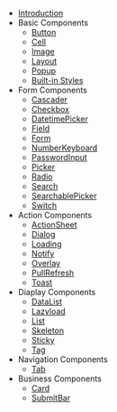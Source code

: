 <!-- docs/_sidebar.md -->
- [Introduction](/)
- Basic Components
  - [Button](components/button.md)
  - [Cell](components/cell.md)
  - [Image](components/img.md)
  - [Layout](components/layout.md)
  - [Popup](components/popup.md)
  - [Built-in Styles](components/styles.md)
- Form Components
  - [Cascader](components/cascader.md)
  - [Checkbox](components/checkbox.md)
  - [DatetimePicker](components/datetime-picker.md)
  - [Field](components/field.md)
  - [Form](components/form.md)
  - [NumberKeyboard](components/number-keyboard.md)
  - [PasswordInput](components/password-input.md)
  - [Picker](components/picker.md)
  - [Radio](components/radio.md)
  - [Search](components/search.md)
  - [SearchablePicker](components/searchable-picker.md)
  - [Switch](components/switch.md)
- Action Components
  - [ActionSheet](components/action-sheet.md)
  - [Dialog](components/dialog.md)
  - [Loading](components/loading.md)
  - [Notify](components/notify.md)
  - [Overlay](components/overlay.md)
  - [PullRefresh](components/pull-refresh.md)
  - [Toast](components/toast.md)
- Diaplay Components
  - [DataList](components/data-list.md)
  - [Lazyload](components/lazyload.md)
  - [List](components/list.md)
  - [Skeleton](components/skeleton.md)
  - [Sticky](components/sticky.md)
  - [Tag](components/tag.md)
- Navigation Components
  - [Tab](components/tab.md)
- Business Components
  - [Card](components/card.md)
  - [SubmitBar](components/submit-bar.md)
